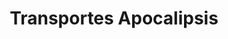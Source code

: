 ---
title: "Transportes Apocalipsis"
url: /san-juan-de-miraflores/transportes-apocalipsis/
shop: Reisebüro
---